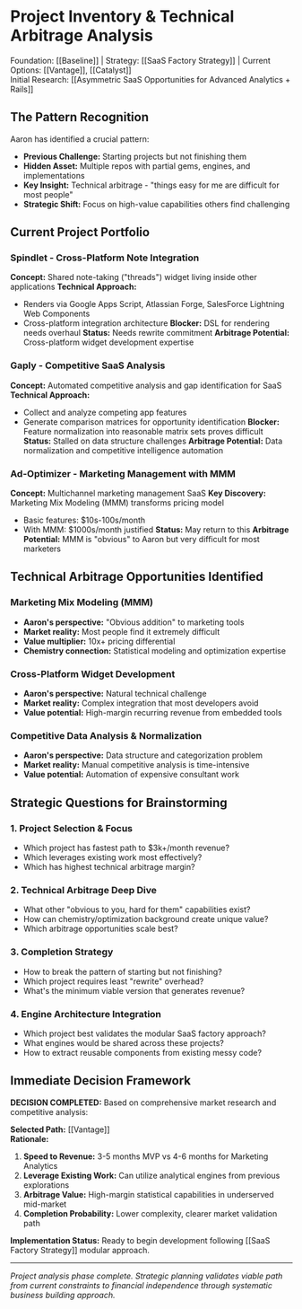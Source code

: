# Project Inventory & Technical Arbitrage Analysis

Foundation: [[Baseline]] | Strategy: [[SaaS Factory Strategy]] | Current Options: [[Vantage]], [[Catalyst]]  
Initial Research: [[Asymmetric SaaS Opportunities for Advanced Analytics + Rails]]

## The Pattern Recognition
Aaron has identified a crucial pattern:
- **Previous Challenge:** Starting projects but not finishing them
- **Hidden Asset:** Multiple repos with partial gems, engines, and implementations
- **Key Insight:** Technical arbitrage - "things easy for me are difficult for most people"
- **Strategic Shift:** Focus on high-value capabilities others find challenging

## Current Project Portfolio

### Spindlet - Cross-Platform Note Integration
**Concept:** Shared note-taking ("threads") widget living inside other applications
**Technical Approach:** 
- Renders via Google Apps Script, Atlassian Forge, SalesForce Lightning Web Components
- Cross-platform integration architecture
**Blocker:** DSL for rendering needs overhaul
**Status:** Needs rewrite commitment
**Arbitrage Potential:** Cross-platform widget development expertise

### Gaply - Competitive SaaS Analysis
**Concept:** Automated competitive analysis and gap identification for SaaS
**Technical Approach:**
- Collect and analyze competing app features
- Generate comparison matrices for opportunity identification
**Blocker:** Feature normalization into reasonable matrix sets proves difficult
**Status:** Stalled on data structure challenges
**Arbitrage Potential:** Data normalization and competitive intelligence automation

### Ad-Optimizer - Marketing Management with MMM
**Concept:** Multichannel marketing management SaaS
**Key Discovery:** Marketing Mix Modeling (MMM) transforms pricing model
- Basic features: $10s-100s/month
- With MMM: $1000s/month justified
**Status:** May return to this
**Arbitrage Potential:** MMM is "obvious" to Aaron but very difficult for most marketers

## Technical Arbitrage Opportunities Identified

### Marketing Mix Modeling (MMM)
- **Aaron's perspective:** "Obvious addition" to marketing tools
- **Market reality:** Most people find it extremely difficult
- **Value multiplier:** 10x+ pricing differential
- **Chemistry connection:** Statistical modeling and optimization expertise

### Cross-Platform Widget Development
- **Aaron's perspective:** Natural technical challenge
- **Market reality:** Complex integration that most developers avoid
- **Value potential:** High-margin recurring revenue from embedded tools

### Competitive Data Analysis & Normalization
- **Aaron's perspective:** Data structure and categorization problem
- **Market reality:** Manual competitive analysis is time-intensive
- **Value potential:** Automation of expensive consultant work

## Strategic Questions for Brainstorming

### 1. Project Selection & Focus
- Which project has fastest path to $3k+/month revenue?
- Which leverages existing work most effectively?
- Which has highest technical arbitrage margin?

### 2. Technical Arbitrage Deep Dive
- What other "obvious to you, hard for them" capabilities exist?
- How can chemistry/optimization background create unique value?
- Which arbitrage opportunities scale best?

### 3. Completion Strategy
- How to break the pattern of starting but not finishing?
- Which project requires least "rewrite" overhead?
- What's the minimum viable version that generates revenue?

### 4. Engine Architecture Integration
- Which project best validates the modular SaaS factory approach?
- What engines would be shared across these projects?
- How to extract reusable components from existing messy code?

## Immediate Decision Framework
**DECISION COMPLETED:** Based on comprehensive market research and competitive analysis:

**Selected Path:** [[Vantage]]  
**Rationale:**
1. **Speed to Revenue:** 3-5 months MVP vs 4-6 months for Marketing Analytics
2. **Leverage Existing Work:** Can utilize analytical engines from previous explorations
3. **Arbitrage Value:** High-margin statistical capabilities in underserved mid-market
4. **Completion Probability:** Lower complexity, clearer market validation path

**Implementation Status:** Ready to begin development following [[SaaS Factory Strategy]] modular approach.

---
*Project analysis phase complete. Strategic planning validates viable path from current constraints to financial independence through systematic business building approach.*
